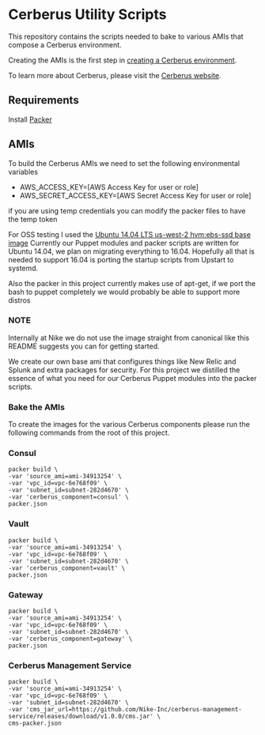# Cerberus Utility Scripts

This repository contains the scripts needed to bake to various AMIs that compose a Cerberus environment.

Creating the AMIs is the first step in [creating a Cerberus environment](http://engineering.nike.com/cerberus/docs/administration-guide/creating-an-environment).

To learn more about Cerberus, please visit the [Cerberus website](http://engineering.nike.com/cerberus/).

## Requirements

Install [Packer](https://www.packer.io/docs/installation.html)

## AMIs

To build the Cerberus AMIs we need to set the following environmental variables

- AWS_ACCESS_KEY=[AWS Access Key for user or role]
- AWS_SECRET_ACCESS_KEY=[AWS Secret Access Key for user or role]

if you are using temp credentials you can modify the packer files to have the temp token

For OSS testing I used the [Ubuntu 14.04 LTS us-west-2 hvm:ebs-ssd base image](https://cloud-images.ubuntu.com/locator/ec2/)
Currently our Puppet modules and packer scripts are written for Ubuntu 14.04, we plan on migrating everything to 16.04.
Hopefully all that is needed to support 16.04 is porting the startup scripts from Upstart to systemd.

Also the packer in this project currently makes use of apt-get, if we port the bash to puppet completely we would probably be able to support more distros

### NOTE
Internally at Nike we do not use the image straight from canonical like this README suggests you can for getting started.

We create our own base ami that configures things like New Relic and Splunk and extra packages for security.
For this project we distilled the essence of what you need for our Cerberus Puppet modules into the packer scripts.

### Bake the AMIs
To create the images for the various Cerberus components please run the following commands from the root of this project.

### Consul

    packer build \
    -var 'source_ami=ami-34913254' \
    -var 'vpc_id=vpc-6e768f09' \
    -var 'subnet_id=subnet-282d4670' \
    -var 'cerberus_component=consul' \
    packer.json

### Vault

    packer build \
    -var 'source_ami=ami-34913254' \
    -var 'vpc_id=vpc-6e768f09' \
    -var 'subnet_id=subnet-282d4670' \
    -var 'cerberus_component=vault' \
    packer.json  

### Gateway

    packer build \
    -var 'source_ami=ami-34913254' \
    -var 'vpc_id=vpc-6e768f09' \
    -var 'subnet_id=subnet-282d4670' \
    -var 'cerberus_component=gateway' \
    packer.json

### Cerberus Management Service

    packer build \
    -var 'source_ami=ami-34913254' \
    -var 'vpc_id=vpc-6e768f09' \
    -var 'subnet_id=subnet-282d4670' \
    -var 'cms_jar_url=https://github.com/Nike-Inc/cerberus-management-service/releases/download/v1.0.0/cms.jar' \
    cms-packer.json

